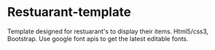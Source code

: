 # Restuarant-template
Template designed for restuarant's to display their items.
Html5/css3, Bootstrap.
Use google font apis to get the latest editable fonts. 
